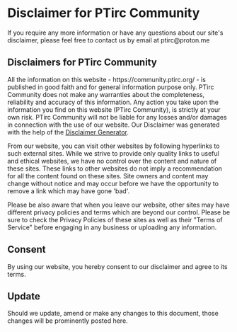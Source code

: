 <h1>Disclaimer for PTirc Community</h1>

<p>If you require any more information or have any questions about our site's disclaimer, please feel free to contact us by email at ptirc@proton.me</p>

<h2>Disclaimers for PTirc Community</h2>

<p>All the information on this website - https://community.ptirc.org/ - is published in good faith and for general information purpose only. PTirc Community does not make any warranties about the completeness, reliability and accuracy of this information. Any action you take upon the information you find on this website (PTirc Community), is strictly at your own risk. PTirc Community will not be liable for any losses and/or damages in connection with the use of our website. Our Disclaimer was generated with the help of the <a href="https://www.privacypolicyonline.com/disclaimer-generator/">Disclaimer Generator</a>.</p>

<p>From our website, you can visit other websites by following hyperlinks to such external sites. While we strive to provide only quality links to useful and ethical websites, we have no control over the content and nature of these sites. These links to other websites do not imply a recommendation for all the content found on these sites. Site owners and content may change without notice and may occur before we have the opportunity to remove a link which may have gone 'bad'.</p>

<p>Please be also aware that when you leave our website, other sites may have different privacy policies and terms which are beyond our control. Please be sure to check the Privacy Policies of these sites as well as their "Terms of Service" before engaging in any business or uploading any information.</p>

<h2>Consent</h2>

<p>By using our website, you hereby consent to our disclaimer and agree to its terms.</p>

<h2>Update</h2>

<p>Should we update, amend or make any changes to this document, those changes will be prominently posted here.</p>
